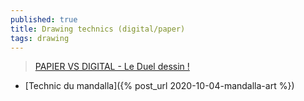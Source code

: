 ```yaml
---
published: true
title: Drawing technics (digital/paper)
tags: drawing
---
```

> [PAPIER VS DIGITAL - Le Duel dessin !](https://www.youtube.com/watch?v=lwMys13tZdw)

- [Technic du mandalla]({% post_url 2020-10-04-mandalla-art %})
